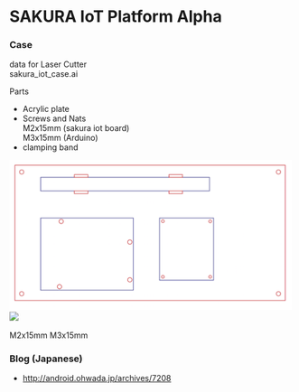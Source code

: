 # SAKURA IoT Platform Alpha

### Case
data for Laser Cutter <br/>
sakura_iot_case.ai <br/>

Parts <br/>
- Acrylic plate
- Screws and Nats <br/>
  M2x15mm (sakura iot board) <br/>
  M3x15mm (Arduino) <br/>
- clamping band

<img src="https://github.com/ohwada/sakura_iot_alpha/blob/master/case/sakura_iot_case_ai.png" width="500" />
<img src="https://github.com/ohwada/sakura_iot_alpha/blob/master/docs/sakura_iot_case_board.png" width="500" />

M2x15mm
M3x15mm

### Blog (Japanese)
- http://android.ohwada.jp/archives/7208
